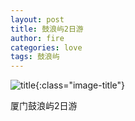 ```yaml
---
layout: post
title: 鼓浪屿2日游
author: fire
categories: love 
tags: 鼓浪屿
---
```


![title](https://image.sideproject.cn/title/title_030.jpg){:class="image-title"}

厦门鼓浪屿2日游


